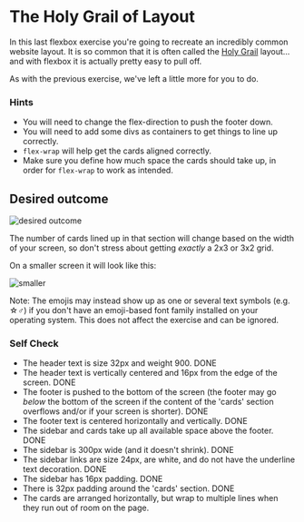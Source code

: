 # The Holy Grail of Layout

In this last flexbox exercise you're going to recreate an incredibly common website layout. It is so common that it is often called the [Holy Grail](https://www.google.com/search?q=holy+grail+layout&tbm=isch&sclient=img) layout... and with flexbox it is actually pretty easy to pull off.

As with the previous exercise, we've left a little more for you to do.

### Hints

- You will need to change the flex-direction to push the footer down.
- You will need to add some divs as containers to get things to line up correctly.
- `flex-wrap` will help get the cards aligned correctly.
- Make sure you define how much space the cards should take up, in order for `flex-wrap` to work as intended.

## Desired outcome

![desired outcome](./desired-outcome.png)

The number of cards lined up in that section will change based on the width of your screen, so don't stress about getting _exactly_ a 2x3 or 3x2 grid.

On a smaller screen it will look like this:

![smaller](./desired-outcome-smaller.png)

Note: The emojis may instead show up as one or several text symbols (e.g. &#9734;&#9794;) if you don't have an emoji-based font family installed on your operating system. This does not affect the exercise and can be ignored.

### Self Check

- The header text is size 32px and weight 900. DONE
- The header text is vertically centered and 16px from the edge of the screen. DONE
- The footer is pushed to the bottom of the screen (the footer may go _below_ the bottom of the screen if the content of the 'cards' section overflows and/or if your screen is shorter). DONE
- The footer text is centered horizontally and vertically. DONE
- The sidebar and cards take up all available space above the footer. DONE
- The sidebar is 300px wide (and it doesn't shrink). DONE
- The sidebar links are size 24px, are white, and do not have the underline text decoration. DONE
- The sidebar has 16px padding. DONE
- There is 32px padding around the 'cards' section. DONE
- The cards are arranged horizontally, but wrap to multiple lines when they run out of room on the page.
